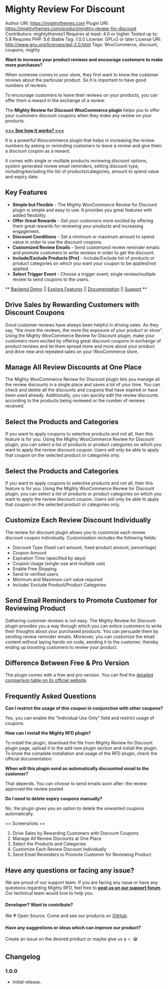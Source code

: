 # Mighty Review For Discount

Author URI: https://mightythemes.com
Plugin URI: https://mightythemes.com/product/mighty-review-for-discount
Contributors: mightythemes1
Requires at least: 4.0 or higher
Tested up to: 5.8
Requires PHP: 5.6
Stable Tag: 1.0.0
License: GPLv2 or later
License URI: http://www.gnu.org/licenses/gpl-2.0.html
Tags: WooCommerce, discount, coupons, mighty

**Want to increase your product reviews and encourage customers to make more purchases?**

When someone comes to your store, they first want to know the customer reviews about the particular product. So it is important to have good numbers of reviews.

To encourage customers to leave their reviews on your products, you can offer them a reward in the exchange of a review.

The **Mighty Review for Discount WooCommerce plugin** helps you to offer your customers discount coupons when they make any review on your products.

[**>>> See how it works? <<<**](https://mightythemes.com/product/mighty-review-for-discount)

It is a powerful Woocommerce plugin that helps in increasing the review numbers by asking or reminding customers to leave a review and give them a discount coupon as a reward.

It comes with single or multiple products reviewing discount options, system generated review email reminders, setting discount type, including/excluding the list of products/categories, amount to spend value and expiry date.

## Key Features
* **Simple but Flexible** - The Mighty WooCommerce Review for Discount plugin is simple and easy to use. It provides you great features with added flexibility.
* **Offer Great Rewards** - Get your customers more excited by offering them great rewards for reviewing your products and increasing engagement.
* **Discount Conditions** - Set a minimum or maximum amount to spend value in order to use the discount coupons.
* **Customized Review Emails** - Send customized review reminder emails and promote customers to write reviews in order to get the discount.
* **Include/Exclude Products [Pro]** - Include/Exclude list of products or product categories on which you want your coupon to be applied/not applied.
* **Select Trigger Event** - Choose a trigger event; single review/multiple review to send coupons to the users.

** [Backend Demo](https://try.mightythemes.com/mighty-review-for-discount)  || [Explore Features](https://mightythemes.com/product/mighty-review-for-discount) || [Documentation](https://mightythemes.com/docs/docs-category/mighty-rfd/) || [Support](https://mightythemes.com/support/c/mighty-review-for-discount/) **

## Drive Sales by Rewarding Customers with Discount Coupons

Good customer reviews have always been helpful in driving sales. As they say, “the more the reviews, the more the exposure of your product or store".
Using the Mighty WooCommerce Review for Discount plugin, make your customers more excited by offering great discount coupons in exchange of product reviews and let them spread more and more about your product and drive new and repeated sales on your WooCommerce store.

## Manage All Review Discounts at One Place

The Mighty WooCommerce Review for Discount plugin lets you manage all the review discounts in a single place and saves a lot of your time. You can check and delete all the discounts and coupons that have expired or have been used already.
Additionally, you can quickly edit the review discounts according to the products being reviewed or the number of reviews received.

## Select the Products and Categories

If you want to apply coupons to selective products and not all, then this feature is for you. Using the Mighty WooCommerce Review for Discount plugin, you can select a list of products or product categories on which you want to apply the review discount coupon.
Users will only be able to apply that coupon on the selected product or categories only.

## Select the Products and Categories

If you want to apply coupons to selective products and not all, then this feature is for you. Using the Mighty WooCommerce Review for Discount plugin, you can select a list of products or product categories on which you want to apply the review discount coupon. 
Users will only be able to apply that coupon on the selected product or categories only.

## Customize Each Review Discount Individually

The review for discount plugin allows you to customize each review discount coupon individually. Customization includes the following fields:

* Discount Type (fixed cart amount, fixed product amount, percentage)
* Coupon Amount
* Expiration Time (specified by days)
* Coupon Usage (single-use and multiple use)
* Enable Free Shipping
* Send to verified users
* Minimum and Maximum cart value required
* Include/ Exclude Product/Product Categories

## Send Email Reminders to Promote Customer for Reviewing Product

Gathering customer reviews is not easy. The Mighty Review for Discount plugin provides you a way through which you can entice customers to write their thoughts about your purchased products. You can persuade them by sending review reminder emails. 
Moreover, you can customize the email content without laying hands-on code, sending it to the customer, thereby ending up boosting customers to review your product.

## Difference Between Free & Pro Version

The plugin comes with a free and pro version. You can find the [detailed comparison table on its official website](https://mightythemes.com/product/mighty-review-for-discount).

## Frequently Asked Questions

**Can I restrict the usage of this coupon in conjunction with other coupons?**

Yes, you can enable the “Individual Use Only” field and restrict usage of coupons.

**How can I install the Mighty RFD plugin?**

To install the plugin, download the file from Mighty Review for Discount plugin page, upload it to the add new plugin section and install the plugin. To know the complete installation and usage of the RFD plugin, check the official documentation.

**When will this plugin send an automatically discounted email to the customer?**

That depends. You can choose to send emails soon after:
the review approved
the review posted

**Do I need to delete expiry coupons manually?**

No, the plugin gives you an option to delete the unwanted coupons automatically.

== Screenshots ==

1. Drive Sales by Rewarding Customers with Discount Coupons
2. Manage All Review Discounts at One Place
3. Select the Products and Categories
4. Customize Each Review Discount Individually
5. Send Email Reminders to Promote Customer for Reviewing Product

## Have any questions or facing any issue?
We are proud of our support team. If you are facing any issue or have any questions regarding Mighty RFD, feel free to **[post us on our support forum](https://mightythemes.com/support/c/mighty-review-for-discount)**. Our technical team would love to help you. 

#### Developer? Want to contribute?

We 💗 Open Source. Come and see our products on [GitHub](https://github.com/mightythemes).

#### Have any suggestions or ideas which can improve our product?
Create an issue on the desired product or maybe give us a ⭐. 😀

## Changelog
### 1.0.0
* Initial release.